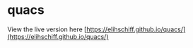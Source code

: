 # quacs

View the live version here [https://elihschiff.github.io/quacs/](https://elihschiff.github.io/quacs/)
